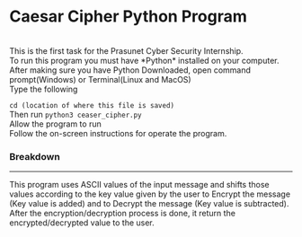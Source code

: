 # Caesar Cipher Python Program
<br>
This is the first task for the Prasunet Cyber Security Internship.
<br>
To run this program you must have *Python* installed on your computer.
<br>
After making sure you have Python Downloaded, open command prompt(Windows) or Terminal(Linux and MacOS)
<br>
Type the following
  
  `cd (location of where this file is saved)`
<br>
Then run
  `python3 ceaser_cipher.py`
<br>
Allow the program to run
<br>
Follow the on-screen instructions for operate the program.

### **Breakdown** <br>
---
This program uses ASCII values of the input message and shifts those values according to the key value given by the user to Encrypt the message (Key value is added) and to Decrypt the message (Key value is subtracted).
After the encryption/decryption process is done, it return the encrypted/decrypted value to the user.
